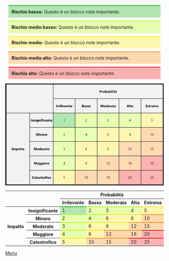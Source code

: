 


<style type="text/css">


table {
    border-collapse: collapse;
    table-layout: fixed;
    width: 100%;
}


.div{
    padding:10px;
    margin:10px;
}

.medium { background-color:rgba(252, 227, 3, 0.3);border-top-style: solid;
border-top-width: 2px;border-top-color: rgb(252, 227, 3);}

.medium_low { background-color:rgba(177, 252, 3, 0.3); border-top-color: rgb(177, 252, 3);border-top-style: solid;
border-top-width: 2px;}
.low { background-color:rgba(0, 175, 0, 0.3); border-top-color: rgb(0, 175, 0);border-top-style: solid;
border-top-width: 2px;}
.medium_high { background-color:rgba(252, 132, 3, 0.3);border-top-color: rgb(252, 132, 3);border-top-style: solid;
border-top-width: 2px;}
.high { background-color:rgba(250, 0, 0, 0.3);border-top-color: rgb(250, 0, 0);border-top-style: solid;
border-top-width: 2px;}
</style>

<div class ="low div">
<strong>Rischio basso:</strong> Questo è un blocco note importante.
</div>

<div class ="medium_low div">
<strong>Rischio medio basso:</strong> Questo è un blocco note importante.
</div>

<div class ="medium div">
<strong>Rischio medio:</strong> Questo è un blocco note importante.
</div>

<div class ="medium_high div">
<strong>Rischio medio alto:</strong> Questo è un blocco note importante.
</div>

<div class ="high div">
<strong>Rischio alto:</strong> Questo è un blocco note importante.
</div>


<p align="center">
  <img src="../../img/tabella_finale.png" alt="Tabella rischi"/>
</p>



<table>
    <tr>
        <th colspan="2" rowspan="2"></th>
        <th colspan="5">Probabilità</th>
    </tr>
    <tr>
        <th >Irrilevante</th>
        <th >Bassa      </th>
        <th >Moderata   </th>
        <th >Alta       </th>
        <th >Estrema    </th>
    </tr>
    <tr>
        <th rowspan="5">Impatto</th>
        <th>Insignificante</th>
        <td class="low">1</td>
        <td class="medium_low">2</td>
        <td class="medium_low">3</td>
        <td class="medium_low">4</td>
        <td class="medium">5</td>
    </tr>
    <tr>
        <th>Minore</th>
        <td class="medium_low">2</td>
        <td class="medium_low">4</td>
        <td class="medium">6</td>
        <td class="medium">8</td>
        <td class="medium_high">10</td>
    </tr>
    <tr>
        <th>Moderato</th>
        <td class="medium_low">3</td>
        <td class="medium">6</td>
        <td class="medium">9</td>
        <td class="medium_high">12</td>
        <td class="medium_high">15</td>
    </tr>
    <tr>
        <th>Maggiore</th>
        <td class="medium_low">4</td>
        <td class="medium">8</td>
        <td class="medium_high">12</td>
        <td class="medium_high">16</td>
        <td class="high">20</td>
    </tr>
    <tr>
        <th>Catastrofico</th>
        <td class="medium">5</td>
        <td class="medium_high">10</td>
        <td class="medium_high">15</td>
        <td class="high">20</td>
        <td class="high">25</td>
    </tr>
</table>

[Menu](../../index.md)